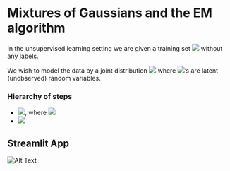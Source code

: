 # Mixtures of Gaussians and the EM algorithm

In the unsupervised learning setting we are given a training set  <img src="https://render.githubusercontent.com/render/math?math=\{x^{(1)}, ..., x^{(n)}\}"> without any labels. 

We wish to model the data by a joint distribution <img src="https://render.githubusercontent.com/render/math?math=p(x^{(i)}, z^{(i)})"> where <img src="https://render.githubusercontent.com/render/math?math=z^{(i)}">’s are latent (unobserved) random variables. 

### Hierarchy of steps

* <img src="https://render.githubusercontent.com/render/math?math=z(i) \sim Multinomial(\phi) ">,
 where <img src="https://render.githubusercontent.com/render/math?math=\phi_j \geq 0 ">
* <img src="https://render.githubusercontent.com/render/math?math=x(i) \mid z(i)=j \sim \mathcal{N}(\mu_j,\sigma_j) ">



## Streamlit App
![Alt Text](./gmm.gif)

